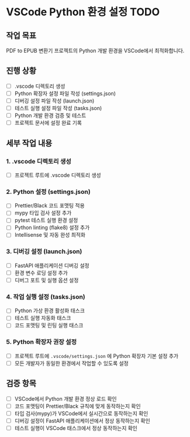 # VSCode Python 환경 설정 TODO

## 작업 목표
PDF to EPUB 변환기 프로젝트의 Python 개발 환경을 VSCode에서 최적화합니다.

## 진행 상황
- [ ] .vscode 디렉토리 생성
- [ ] Python 확장자 설정 파일 작성 (settings.json)
- [ ] 디버깅 설정 파일 작성 (launch.json)
- [ ] 테스트 실행 설정 파일 작성 (tasks.json)
- [ ] Python 개발 환경 검증 및 테스트
- [ ] 프로젝트 문서에 설정 완료 기록

## 세부 작업 내용

### 1. .vscode 디렉토리 생성
- [ ] 프로젝트 루트에 .vscode 디렉토리 생성

### 2. Python 설정 (settings.json)
- [ ] Prettier/Black 코드 포맷팅 적용
- [ ] mypy 타입 검사 설정 추가
- [ ] pytest 테스트 실행 환경 설정
- [ ] Python linting (flake8) 설정 추가
- [ ] Intellisense 및 자동 완성 최적화

### 3. 디버깅 설정 (launch.json)
- [ ] FastAPI 애플리케이션 디버깅 설정
- [ ] 환경 변수 로딩 설정 추가
- [ ] 디버그 포트 및 실행 옵션 설정

### 4. 작업 실행 설정 (tasks.json)
- [ ] Python 가상 환경 활성화 태스크
- [ ] 테스트 실행 자동화 태스크
- [ ] 코드 포맷팅 및 린팅 실행 태스크

### 5. Python 확장자 권장 설정
- [ ] 프로젝트 루트에 `.vscode/settings.json` 에 Python 확장자 기본 설정 추가
- [ ] 모든 개발자가 동일한 환경에서 작업할 수 있도록 설정

## 검증 항목
- [ ] VSCode에서 Python 개발 환경 정상 로드 확인
- [ ] 코드 포맷팅이 Prettier/Black 규칙에 맞게 동작하는지 확인
- [ ] 타입 검사(mypy)가 VSCode에서 실시간으로 동작하는지 확인
- [ ] 디버깅 설정이 FastAPI 애플리케이션에서 정상 동작하는지 확인
- [ ] 테스트 실행이 VSCode 태스크에서 정상 동작하는지 확인
